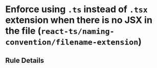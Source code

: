 # Enforce using `.ts` instead of `.tsx` extension when there is no JSX in the file (`react-ts/naming-convention/filename-extension`)

<!-- end auto-generated rule header -->

## Rule Details
